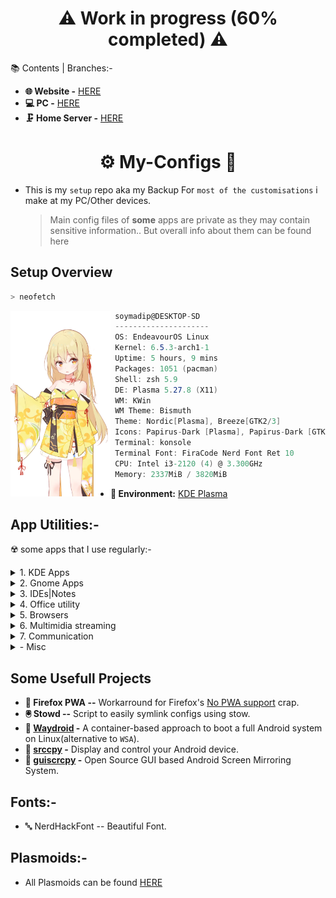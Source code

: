  <h1 align="center"> ⚠️ Work in progress (60% completed) ⚠️</h1>


📚 Contents | Branches:-

- **🌐 Website  -** [HERE](https://github.com/soymadip/My-Configs/tree/Website)
- **💻 PC  -** [HERE](#⚙️-my-configs-🔧)
- **🗜 Home Server  -** [HERE]()

<h1 align="center">⚙️ My-Configs 🔧 </h1>

- This is my `setup` repo aka my Backup For `most of the customisations` i make at my PC/Other devices.
  > Main config files of **some** apps are private as they may contain sensitive information..
  > But overall info about them can be found here 

## Setup Overview

```zsh
> neofetch
```
<img align="left" src="./Assets/neofetch.webp" width="160px"/>

```csharp
 soymadip@DESKTOP-SD 
 ---------------------
 OS: EndeavourOS Linux 
 Kernel: 6.5.3-arch1-1 
 Uptime: 5 hours, 9 mins 
 Packages: 1051 (pacman) 
 Shell: zsh 5.9 
 DE: Plasma 5.27.8 (X11)
 WM: KWin 
 WM Theme: Bismuth 
 Theme: Nordic[Plasma], Breeze[GTK2/3] 
 Icons: Papirus-Dark [Plasma], Papirus-Dark [GTK2/3] 
 Terminal: konsole 
 Terminal Font: FiraCode Nerd Font Ret 10 
 CPU: Intel i3-2120 (4) @ 3.300GHz 
 Memory: 2337MiB / 3820MiB 
```

- **🪮 Environment:** [KDE Plasma](./Plasma/) 

## App Utilities:-
☢️ some apps that I use regularly:-
<details>
  <summary>1. KDE Apps</summary>

- **📁 Dolphin --**                                   KDE *File Manager*.
- **📟 Konsole --**                                   KDE *Terminal* App.
- 🐚 [zsh](./ZSH/) --                                 Terminal Shell
- **📄 Okular --**                                    KDE Document Viewer.
- **KDE Connect --**                                  Control your PC from your Android.
</details>

<details>
  <summary>2. Gnome Apps</summary>

- **💾 Disks --**                                     Gnome *Disk utility*.
- **💉 Gparted --**                                   Gnome *Partition* Manager.
</details>

<details>
  <summary>3. IDEs|Notes  </summary>

- 📁 [VS Codium](./VS%20Codium/#vs-codium-) --       FOSS Fork of VS Code.
- 💉 [VS Code](./VS%20Codium/#vs-code-) --           Microsoft's IDE for Various languages.
- 🔷 [Obsidian](./Obsidian/) --                      "Second Brain" for Note Taking.
</details>

<details>
  <summary>4. Office utility</summary>

- **🈂️ [LibreOffice](./Libre%20Office/) --**          Open Source Office Utility.
</details>

<details>
  <summary>5. Browsers</summary>

- 🐺 [LibreWolf](./LibreWolf%20|%20Brave%20/) --      A custom version of Firefox, focused on privacy, security and freedom.
- 🌐 [Brave](https://bravebrowser.com) --             Chromium based Privacy focused Browser.
</details>

<details>
  <summary>6. Multimidia streaming</summary>

- ▶  [MPV Player](./MPV/) --                           The Command line video player.
- ⏸️ [VLC  Media Player](https://videolan.org/vlc) --  Videolan's on-the-go video player.
- 🎧 [Elisa](https://apps.kde.org/elisa/) --           KDE's elegent media player.
- 🎵 [Spicetify](./Spicetify/)  -                      Customize Spotify linux client.
</details>

<details>
  <summary>7. Communication </summary>

- **🎨 [BetterDiscord](./Communication/) --**    Customizable Discord client.
- **💬 Discord --**                                     Discord client.
- **💬 Element --**                                     Matrix client.
- **💬 Telegram --**                                    Telegram client.
- **💬 Signal --**                                      Signal client.
- **💬 Whatsapp --**                                    Unofficial Whatsapp client.
</details>

<details>
  <summary>- Misc</summary>

- **🔐 [Bitwarden](./Bitwarden/) --**                   Password manager.
- **🔄 [Syncthing](./SyncThing/) --**                   File sync between devices.
- **🔏 [Authenticator Pro](./Authenticator%20Pro/) --** FOSS Authenticator App.
- ⬇️ [1dm+ pro](./1dm+ pro)   --                         Download Manager.
</details>
 

## Some Usefull Projects

- **🦊 Firefox PWA --**                                          Workarround for Firefox's [No PWA support](./LibreWolf%20|%20Brave%20/README.md/#no-pwa-support:-) crap.
- **🖲️ Stowd --**                                                Script to easily symlink configs using stow.
- **📱 [Waydroid](https://waydro.id/) -**                        A container-based approach to boot a full Android system on Linux(alternative to `WSA`).
- **📱 [srccpy](https://github.com/Genymobile/scrcpy) -**        Display and control your Android device.
- **📱 [guiscrcpy](https://github.com/srevinsaju/guiscrcpy) -**  Open Source GUI based Android Screen Mirroring System.


## Fonts:-

- 🔤 NerdHackFont  -- Beautiful Font.


## Plasmoids:-

- All Plasmoids can be found [HERE](./Plasma/Plasmoids/)

